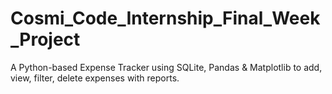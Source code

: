 # Cosmi_Code_Internship_Final_Week_Project
A Python-based Expense Tracker using SQLite, Pandas &amp; Matplotlib to add, view, filter, delete expenses with reports.
